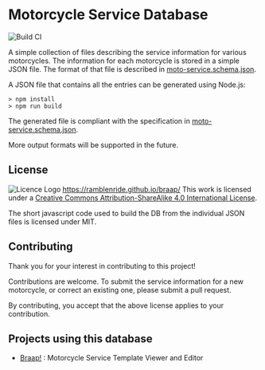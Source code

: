 # Motorcycle Service Database

![Build CI](https://github.com/ramblenride/motorcycle-service-db/workflows/Build%20CI/badge.svg)

A simple collection of files describing the service information for various motorcycles. The information for each motorcycle is stored in a simple JSON file. The format of that file is described in [moto-service.schema.json](moto-service.schema.json).

A JSON file that contains all the entries can be generated using Node.js:

```shell
> npm install
> npm run build
```

The generated file is compliant with the specification in [moto-service.schema.json](moto-service.schema.json).

More output formats will be supported in the future.

## License

![Licence Logo](https://i.creativecommons.org/l/by-sa/4.0/88x31.png)
https://ramblenride.github.io/braap/
This work is licensed under a [Creative Commons Attribution-ShareAlike 4.0 International License](http://creativecommons.org/licenses/by-sa/4.0/).

The short javascript code used to build the DB from the individual JSON files is licensed under MIT.

## Contributing

Thank you for your interest in contributing to this project!

Contributions are welcome. To submit the service information for a new motorcycle, or correct an existing one, please submit a pull request.

By contributing, you accept that the above license applies to your contribution.

## Projects using this database

* [Braap!](https://ramblenride.github.io/braap/) : Motorcycle Service Template Viewer and Editor
